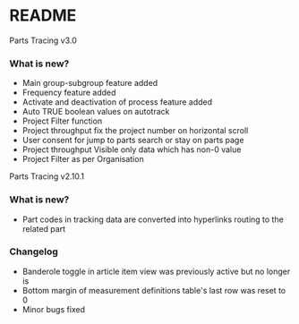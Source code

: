 # README #

Parts Tracing v3.0
### What is new? ###
+ Main group-subgroup feature added
+ Frequency feature added
+ Activate and deactivation of process feature added
+ Auto TRUE boolean values on autotrack
+ Project Filter function
+ Project throughput fix the project number on horizontal scroll
+ User consent for jump to parts search or stay on parts page
+ Project throughput Visible only data which has non-0 value
+ Project Filter as per Organisation


Parts Tracing v2.10.1


### What is new? ###
+ Part codes in tracking data are converted into hyperlinks routing to the related part


### Changelog ###
* Banderole toggle in article item view was previously active but no longer is
* Bottom margin of measurement definitions table's last row was reset to 0
* Minor bugs fixed
